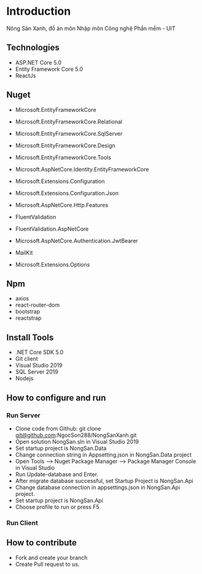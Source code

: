 # Introduction

Nông Sản Xanh, đồ án môn Nhập môn Công nghệ Phần mềm - UIT

## Technologies

-  ASP.NET Core 5.0
-  Entity Framework Core 5.0
-  ReactJs

## Nuget

-  Microsoft.EntityFrameworkCore
-  Microsoft.EntityFrameworkCore.Relational
-  Microsoft.EntityFrameworkCore.SqlServer
-  Microsoft.EntityFrameworkCore.Design
-  Microsoft.EntityFrameworkCore.Tools
-  Microsoft.AspNetCore.Identity.EntityFrameworkCore

-  Microsoft.Extensions.Configuration
-  Microsoft.Extensions.Configuration.Json

-  Microsoft.AspNetCore.Http.Features

-  FluentValidation
-  FluentValidation.AspNetCore

-  Microsoft.AspNetCore.Authentication.JwtBearer

-  MailKit

-  Microsoft.Extensions.Options

## Npm

-  axios
-  react-router-dom
-  bootstrap
-  reactstrap

## Install Tools

-  .NET Core SDK 5.0
-  Git client
-  Visual Studio 2019
-  SQL Server 2019
-  Nodejs

## How to configure and run

### Run Server

-  Clone code from Github: git clone git@github.com:NgocSon288/NongSanXanh.git
-  Open solution NongSan.sln in Visual Studio 2019
-  Set startup project is NongSan.Data
-  Change connection string in Appsetting.json in NongSan.Data project
-  Open Tools --> Nuget Package Manager --> Package Manager Console in Visual Studio
-  Run Update-database and Enter.
-  After migrate database successful, set Startup Project is NongSan.Api
-  Change database connection in appsettings.json in NongSan.Api project.
-  Set startup project is NongSan.Api
-  Choose profile to run or press F5

### Run Client

## How to contribute

-  Fork and create your branch
-  Create Pull request to us.
